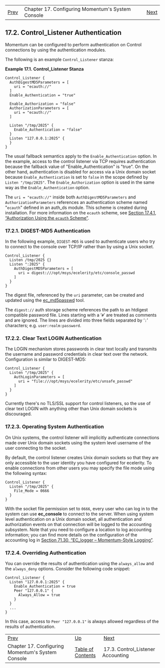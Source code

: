 |     |     |     |
| --- | --- | --- |
| [Prev](control_listener)  | Chapter 17. Configuring Momentum's System Console |  [Next](control_acct) |

## 17.2. Control_Listener Authentication

Momentum can be configured to perform authentication on Control connections by using the authentication modules.

The following is an example `Control_Listener` stanza:

<a name="control_auth.control_listener.stanza"></a>

**Example 17.1. Control_Listener Stanza**

```
Control_Listener {
  AuthDigestMD5Parameters = [
    uri = "ecauth://"
  ]
  Enable_Authentication = "true"

  Enable_Authorization = "false"
  AuthorizationParameters = [
    uri = "ecauth://"
  ]

  Listen "/tmp/2025" {
    Enable_Authentication = "false"
  }
  Listen "127.0.0.1:2025" {
  }
}
```

The usual fallback semantics apply to the `Enable_Authentication` option. In the example, access to the control listener via TCP requires authentication because the fallback value of "Enable_Authentication" is "true". On the other hand, authentication is disabled for access via a Unix domain socket because `Enable_Authentication` is set to `false` in the scope defined by `Listen "/tmp/2025"`. The `Enable_Authorization` option is used in the same way as the `Enable_Authentication` option.

The `uri = "ecauth://"` inside both `AuthDigestMD5Parameters` and `AuthorizationParameters` references an authentication scheme named "`ecauth`" defined in an auth_ds module. This scheme is created during installation. For more information on the `ecauth` scheme, see [Section 17.4.1, “Authorization Using the `ecauth` Scheme”](control_authz#control_authz.ecauth "17.4.1. Authorization Using the ecauth Scheme").

### 17.2.1. DIGEST-MD5 Authentication

In the following example, `DIGEST-MD5` is used to authenticate users who try to connect to the console over TCP/IP rather than by using a Unix socket.

```
Control_Listener {
  Listen /tmp/2025 {}
  Listen ":2025" {
    AuthDigestMD5Parameters = [
      uri = digest:///opt/msys/ecelerity/etc/console_passwd
    ]
  }
}
```

The digest file, referenced by the `uri` parameter, can be created and updated using the [ec_md5passwd](executable.ec_md5passwd "ec_md5passwd") tool.

The `digest://` auth storage scheme references the path to an htdigest compatible password file. Lines starting with a ‘`#`’ are treated as comments and are ignored. The lines are divided into three fields separated by ‘`:`’ characters; e.g. `user:realm:password`.

### 17.2.2. Clear Text LOGIN Authentication

The LOGIN mechanism stores passwords in clear text locally and transmits the username and password credentials in clear text over the network. Configuration is similar to DIGEST-MD5:

```
Control_Listener {
  Listen "/tmp/2025" {
    AuthLoginParameters = [
      uri = "file:///opt/msys/ecelerity/etc/unsafe_passwd"
    ]
  }
}
```

Currently there's no TLS/SSL support for control listeners, so the use of clear text LOGIN with anything other than Unix domain sockets is discouraged.

### 17.2.3. Operating System Authentication

On Unix systems, the control listener will implicitly authenticate connections made over Unix domain sockets using the system level username of the user connecting to the socket.

By default, the control listener creates Unix domain sockets so that they are only accessible to the user identity you have configured for ecelerity. To enable connections from other users you may specify the file mode using the following syntax:

```
Control_Listener {
  Listen "/tmp/2025" {
    File_Mode = 0666
  }
}
```

With the socket file permission set to `0666`, every user who can log in to the system can use **ec_console** to connect to the server. When using system level authentication on a Unix domain socket, all authentication and authorization events on that connection will be logged to the accounting subsystem. Note that you need to configure a location to log accounting information; you can find more details on the configuration of the accounting log in [Section 71.30, “EC_logger – Momentum-Style Logging”](modules.ec_logger "71.30. EC_logger – Momentum-Style Logging").

### 17.2.4. Overriding Authentication

You can override the results of authentication using the `always_allow` and the `always_deny` options. Consider the following code snippet:

```
Control_Listener {
  Listen "127.0.0.1:2025" {
    Enable_Authentication = true
    Peer "127.0.0.1" {
      Always_Allow = true
    }
  }
  ...
}
```

In this case, access to `Peer "127.0.0.1"` is always allowed regardless of the results of authentication.

|     |     |     |
| --- | --- | --- |
| [Prev](control_listener)  | [Up](control_listener) |  [Next](control_acct) |
| Chapter 17. Configuring Momentum's System Console  | [Table of Contents](index) |  17.3. Control_Listener Accounting |

